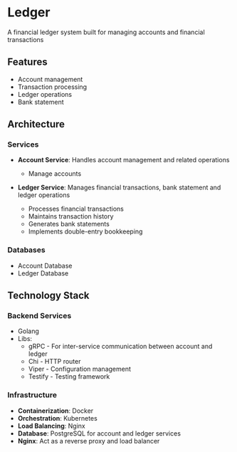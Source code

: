 # Ledger

A financial ledger system built for managing accounts and financial transactions

## Features

- Account management
- Transaction processing
- Ledger operations
- Bank statement

## Architecture

### Services
- **Account Service**: Handles account management and related operations  
  - Manage accounts

- **Ledger Service**: Manages financial transactions, bank statement and ledger operations
  - Processes financial transactions
  - Maintains transaction history
  - Generates bank statements
  - Implements double-entry bookkeeping

### Databases
- Account Database
- Ledger Database

## Technology Stack

### Backend Services
- Golang
- Libs:
  - gRPC - For inter-service communication between account and ledger
  - Chi - HTTP router
  - Viper - Configuration management  
  - Testify - Testing framework

### Infrastructure
- **Containerization**: Docker
- **Orchestration**: Kubernetes
- **Load Balancing**: Nginx
- **Database**: PostgreSQL for account and ledger services
- **Nginx**: Act as a reverse proxy and load balancer